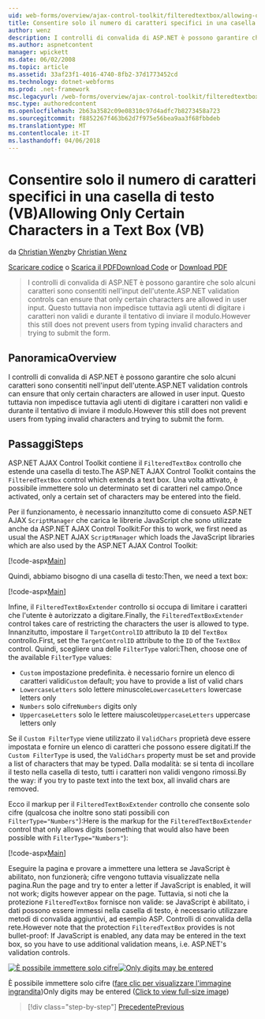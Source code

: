 ```yaml
---
uid: web-forms/overview/ajax-control-toolkit/filteredtextbox/allowing-only-certain-characters-in-a-text-box-vb
title: Consentire solo il numero di caratteri specifici in una casella di testo (VB) | Documenti Microsoft
author: wenz
description: I controlli di convalida di ASP.NET è possono garantire che solo alcuni caratteri sono consentiti nell'input dell'utente. Questo ancora non impedisce tuttavia agli utenti di digitare non validi...
ms.author: aspnetcontent
manager: wpickett
ms.date: 06/02/2008
ms.topic: article
ms.assetid: 33af23f1-4016-4740-8fb2-37d1773452cd
ms.technology: dotnet-webforms
ms.prod: .net-framework
msc.legacyurl: /web-forms/overview/ajax-control-toolkit/filteredtextbox/allowing-only-certain-characters-in-a-text-box-vb
msc.type: authoredcontent
ms.openlocfilehash: 2b63a3582c09e08310c97d4adfc7b8273458a723
ms.sourcegitcommit: f8852267f463b62d7f975e56bea9aa3f68fbbdeb
ms.translationtype: MT
ms.contentlocale: it-IT
ms.lasthandoff: 04/06/2018
---
```

<a name="allowing-only-certain-characters-in-a-text-box-vb"></a><span data-ttu-id="c5067-104">Consentire solo il numero di caratteri specifici in una casella di testo (VB)</span><span class="sxs-lookup"><span data-stu-id="c5067-104">Allowing Only Certain Characters in a Text Box (VB)</span></span>
====================
<span data-ttu-id="c5067-105">da [Christian Wenz](https://github.com/wenz)</span><span class="sxs-lookup"><span data-stu-id="c5067-105">by [Christian Wenz](https://github.com/wenz)</span></span>

<span data-ttu-id="c5067-106">[Scaricare codice](http://download.microsoft.com/download/4/c/2/4c2def7a-0d23-4055-91f9-1f18504167d7/FilteredTextBox0.vb.zip) o [Scarica il PDF](http://download.microsoft.com/download/b/6/a/b6ae89ee-df69-4c87-9bfb-ad1eb2b23373/filteredtextbox0VB.pdf)</span><span class="sxs-lookup"><span data-stu-id="c5067-106">[Download Code](http://download.microsoft.com/download/4/c/2/4c2def7a-0d23-4055-91f9-1f18504167d7/FilteredTextBox0.vb.zip) or [Download PDF](http://download.microsoft.com/download/b/6/a/b6ae89ee-df69-4c87-9bfb-ad1eb2b23373/filteredtextbox0VB.pdf)</span></span>

> <span data-ttu-id="c5067-107">I controlli di convalida di ASP.NET è possono garantire che solo alcuni caratteri sono consentiti nell'input dell'utente.</span><span class="sxs-lookup"><span data-stu-id="c5067-107">ASP.NET validation controls can ensure that only certain characters are allowed in user input.</span></span> <span data-ttu-id="c5067-108">Questo tuttavia non impedisce tuttavia agli utenti di digitare i caratteri non validi e durante il tentativo di inviare il modulo.</span><span class="sxs-lookup"><span data-stu-id="c5067-108">However this still does not prevent users from typing invalid characters and trying to submit the form.</span></span>


## <a name="overview"></a><span data-ttu-id="c5067-109">Panoramica</span><span class="sxs-lookup"><span data-stu-id="c5067-109">Overview</span></span>

<span data-ttu-id="c5067-110">I controlli di convalida di ASP.NET è possono garantire che solo alcuni caratteri sono consentiti nell'input dell'utente.</span><span class="sxs-lookup"><span data-stu-id="c5067-110">ASP.NET validation controls can ensure that only certain characters are allowed in user input.</span></span> <span data-ttu-id="c5067-111">Questo tuttavia non impedisce tuttavia agli utenti di digitare i caratteri non validi e durante il tentativo di inviare il modulo.</span><span class="sxs-lookup"><span data-stu-id="c5067-111">However this still does not prevent users from typing invalid characters and trying to submit the form.</span></span>

## <a name="steps"></a><span data-ttu-id="c5067-112">Passaggi</span><span class="sxs-lookup"><span data-stu-id="c5067-112">Steps</span></span>

<span data-ttu-id="c5067-113">ASP.NET AJAX Control Toolkit contiene il `FilteredTextBox` controllo che estende una casella di testo.</span><span class="sxs-lookup"><span data-stu-id="c5067-113">The ASP.NET AJAX Control Toolkit contains the `FilteredTextBox` control which extends a text box.</span></span> <span data-ttu-id="c5067-114">Una volta attivato, è possibile immettere solo un determinato set di caratteri nel campo.</span><span class="sxs-lookup"><span data-stu-id="c5067-114">Once activated, only a certain set of characters may be entered into the field.</span></span>

<span data-ttu-id="c5067-115">Per il funzionamento, è necessario innanzitutto come di consueto ASP.NET AJAX `ScriptManager` che carica le librerie JavaScript che sono utilizzate anche da ASP.NET AJAX Control Toolkit:</span><span class="sxs-lookup"><span data-stu-id="c5067-115">For this to work, we first need as usual the ASP.NET AJAX `ScriptManager` which loads the JavaScript libraries which are also used by the ASP.NET AJAX Control Toolkit:</span></span>

[!code-aspx[Main](allowing-only-certain-characters-in-a-text-box-vb/samples/sample1.aspx)]

<span data-ttu-id="c5067-116">Quindi, abbiamo bisogno di una casella di testo:</span><span class="sxs-lookup"><span data-stu-id="c5067-116">Then, we need a text box:</span></span>

[!code-aspx[Main](allowing-only-certain-characters-in-a-text-box-vb/samples/sample2.aspx)]

<span data-ttu-id="c5067-117">Infine, il `FilteredTextBoxExtender` controllo si occupa di limitare i caratteri che l'utente è autorizzato a digitare.</span><span class="sxs-lookup"><span data-stu-id="c5067-117">Finally, the `FilteredTextBoxExtender` control takes care of restricting the characters the user is allowed to type.</span></span> <span data-ttu-id="c5067-118">Innanzitutto, impostare il `TargetControlID` attributo la `ID` del `TextBox` controllo.</span><span class="sxs-lookup"><span data-stu-id="c5067-118">First, set the `TargetControlID` attribute to the `ID` of the `TextBox` control.</span></span> <span data-ttu-id="c5067-119">Quindi, scegliere una delle `FilterType` valori:</span><span class="sxs-lookup"><span data-stu-id="c5067-119">Then, choose one of the available `FilterType` values:</span></span>

- <span data-ttu-id="c5067-120">`Custom` impostazione predefinita. è necessario fornire un elenco di caratteri validi</span><span class="sxs-lookup"><span data-stu-id="c5067-120">`Custom` default; you have to provide a list of valid chars</span></span>
- <span data-ttu-id="c5067-121">`LowercaseLetters` solo lettere minuscole</span><span class="sxs-lookup"><span data-stu-id="c5067-121">`LowercaseLetters` lowercase letters only</span></span>
- <span data-ttu-id="c5067-122">`Numbers` solo cifre</span><span class="sxs-lookup"><span data-stu-id="c5067-122">`Numbers` digits only</span></span>
- <span data-ttu-id="c5067-123">`UppercaseLetters` solo le lettere maiuscole</span><span class="sxs-lookup"><span data-stu-id="c5067-123">`UppercaseLetters` uppercase letters only</span></span>

<span data-ttu-id="c5067-124">Se il `Custom FilterType` viene utilizzato il `ValidChars` proprietà deve essere impostata e fornire un elenco di caratteri che possono essere digitati.</span><span class="sxs-lookup"><span data-stu-id="c5067-124">If the `Custom FilterType` is used, the `ValidChars` property must be set and provide a list of characters that may be typed.</span></span> <span data-ttu-id="c5067-125">Dalla modalità: se si tenta di incollare il testo nella casella di testo, tutti i caratteri non validi vengono rimossi.</span><span class="sxs-lookup"><span data-stu-id="c5067-125">By the way: if you try to paste text into the text box, all invalid chars are removed.</span></span>

<span data-ttu-id="c5067-126">Ecco il markup per il `FilteredTextBoxExtender` controllo che consente solo cifre (qualcosa che inoltre sono stati possibili con `FilterType="Numbers"`):</span><span class="sxs-lookup"><span data-stu-id="c5067-126">Here is the markup for the `FilteredTextBoxExtender` control that only allows digits (something that would also have been possible with `FilterType="Numbers"`):</span></span>

[!code-aspx[Main](allowing-only-certain-characters-in-a-text-box-vb/samples/sample3.aspx)]

<span data-ttu-id="c5067-127">Eseguire la pagina e provare a immettere una lettera se JavaScript è abilitato, non funzionerà; cifre vengono tuttavia visualizzate nella pagina.</span><span class="sxs-lookup"><span data-stu-id="c5067-127">Run the page and try to enter a letter if JavaScript is enabled, it will not work; digits however appear on the page.</span></span> <span data-ttu-id="c5067-128">Tuttavia, si noti che la protezione `FilteredTextBox` fornisce non valide: se JavaScript è abilitato, i dati possono essere immessi nella casella di testo, è necessario utilizzare metodi di convalida aggiuntivi, ad esempio ASP. Controlli di convalida della rete.</span><span class="sxs-lookup"><span data-stu-id="c5067-128">However note that the protection `FilteredTextBox` provides is not bullet-proof: If JavaScript is enabled, any data may be entered in the text box, so you have to use additional validation means, i.e. ASP.NET's validation controls.</span></span>


<span data-ttu-id="c5067-129">[![È possibile immettere solo cifre](allowing-only-certain-characters-in-a-text-box-vb/_static/image2.png)](allowing-only-certain-characters-in-a-text-box-vb/_static/image1.png)</span><span class="sxs-lookup"><span data-stu-id="c5067-129">[![Only digits may be entered](allowing-only-certain-characters-in-a-text-box-vb/_static/image2.png)](allowing-only-certain-characters-in-a-text-box-vb/_static/image1.png)</span></span>

<span data-ttu-id="c5067-130">È possibile immettere solo cifre ([fare clic per visualizzare l'immagine ingrandita](allowing-only-certain-characters-in-a-text-box-vb/_static/image3.png))</span><span class="sxs-lookup"><span data-stu-id="c5067-130">Only digits may be entered ([Click to view full-size image](allowing-only-certain-characters-in-a-text-box-vb/_static/image3.png))</span></span>

> [!div class="step-by-step"]
> [<span data-ttu-id="c5067-131">Precedente</span><span class="sxs-lookup"><span data-stu-id="c5067-131">Previous</span></span>](allowing-only-certain-characters-in-a-text-box-cs.md)
